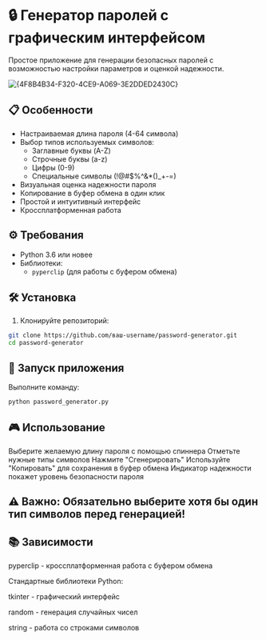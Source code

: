 # 🔒 Генератор паролей с графическим интерфейсом

Простое приложение для генерации безопасных паролей с возможностью настройки параметров и оценкой надежности.

![{4F8B4B34-F320-4CE9-A069-3E2DDED2430C}](https://github.com/user-attachments/assets/6c63e06c-a65c-4fa6-8675-7f136daee18b)



## 📋 Особенности

- Настраиваемая длина пароля (4-64 символа)
- Выбор типов используемых символов:
  - Заглавные буквы (A-Z)
  - Строчные буквы (a-z)
  - Цифры (0-9)
  - Специальные символы (!@#$%^&*()_+-=)
- Визуальная оценка надежности пароля
- Копирование в буфер обмена в один клик
- Простой и интуитивный интерфейс
- Кроссплатформенная работа

## ⚙️ Требования

- Python 3.6 или новее
- Библиотеки:
  - `pyperclip` (для работы с буфером обмена)

## 🛠 Установка

1. Клонируйте репозиторий:
```bash
git clone https://github.com/ваш-username/password-generator.git
cd password-generator
```
## 🚀 Запуск приложения
Выполните команду:
```bash
python password_generator.py
```

## 🎮 Использование
Выберите желаемую длину пароля с помощью спиннера
Отметьте нужные типы символов
Нажмите "Сгенерировать"
Используйте "Копировать" для сохранения в буфер обмена
Индикатор надежности покажет уровень безопасности пароля
## ⚠️ Важно: Обязательно выберите хотя бы один тип символов перед генерацией!

## 📚 Зависимости
pyperclip - кроссплатформенная работа с буфером обмена

Стандартные библиотеки Python:

tkinter - графический интерфейс

random - генерация случайных чисел

string - работа со строками символов
